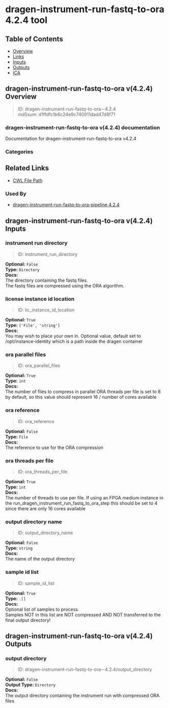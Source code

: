 
dragen-instrument-run-fastq-to-ora 4.2.4 tool
=============================================

## Table of Contents
  
- [Overview](#dragen-instrument-run-fastq-to-ora-v424-overview)  
- [Links](#related-links)  
- [Inputs](#dragen-instrument-run-fastq-to-ora-v424-inputs)  
- [Outputs](#dragen-instrument-run-fastq-to-ora-v424-outputs)  
- [ICA](#ica)  


## dragen-instrument-run-fastq-to-ora v(4.2.4) Overview



  
> ID: dragen-instrument-run-fastq-to-ora--4.2.4  
> md5sum: d1ffdfc1b6c24e9c740911dad47d8f71

### dragen-instrument-run-fastq-to-ora v(4.2.4) documentation
  
Documentation for dragen-instrument-run-fastq-to-ora v4.2.4

### Categories
  


## Related Links
  
- [CWL File Path](../../../../../../tools/dragen-instrument-run-fastq-to-ora/4.2.4/dragen-instrument-run-fastq-to-ora__4.2.4.cwl)  


### Used By
  
- [dragen-instrument-run-fastq-to-ora-pipeline 4.2.4](../../../workflows/dragen-instrument-run-fastq-to-ora-pipeline/4.2.4/dragen-instrument-run-fastq-to-ora-pipeline__4.2.4.md)  

  


## dragen-instrument-run-fastq-to-ora v(4.2.4) Inputs

### instrument run directory



  
> ID: instrument_run_directory
  
**Optional:** `False`  
**Type:** `Directory`  
**Docs:**  
The directory containing the fastq files.  
The fastq files are compressed using the ORA algorithm.


### license instance id location



  
> ID: lic_instance_id_location
  
**Optional:** `True`  
**Type:** `['File', 'string']`  
**Docs:**  
You may wish to place your own in.
Optional value, default set to /opt/instance-identity
which is a path inside the dragen container


### ora parallel files



  
> ID: ora_parallel_files
  
**Optional:** `True`  
**Type:** `int`  
**Docs:**  
The number of files to compress in parallel
ORA threads per file is set to 8 by default, 
so this value should represent 16 / number of cores available


### ora reference



  
> ID: ora_reference
  
**Optional:** `False`  
**Type:** `File`  
**Docs:**  
The reference to use for the ORA compression


### ora threads per file



  
> ID: ora_threads_per_file
  
**Optional:** `True`  
**Type:** `int`  
**Docs:**  
The number of threads to use per file. If using an FPGA medium instance in the 
run_dragen_instrument_run_fastq_to_ora_step this should be set to 4 since there are only 16 cores available


### output directory name



  
> ID: output_directory_name
  
**Optional:** `False`  
**Type:** `string`  
**Docs:**  
The name of the output directory


### sample id list



  
> ID: sample_id_list
  
**Optional:** `True`  
**Type:** `.[]`  
**Docs:**  
Optional list of samples to process.  
Samples NOT in this list are NOT compressed AND NOT transferred to the final output directory!

  


## dragen-instrument-run-fastq-to-ora v(4.2.4) Outputs

### output directory



  
> ID: dragen-instrument-run-fastq-to-ora--4.2.4/output_directory  

  
**Optional:** `False`  
**Output Type:** `Directory`  
**Docs:**  
The output directory containing the instrument run with compressed ORA files
  

  

